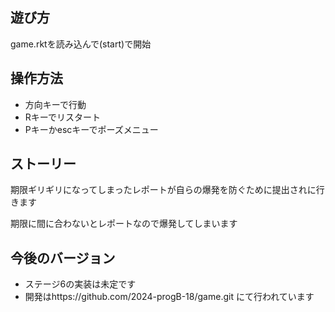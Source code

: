 ## 遊び方
game.rktを読み込んで(start)で開始

## 操作方法
* 方向キーで行動
* Rキーでリスタート
* Pキーかescキーでポーズメニュー

## ストーリー
期限ギリギリになってしまったレポートが自らの爆発を防ぐために提出されに行きます

期限に間に合わないとレポートなので爆発してしまいます

## 今後のバージョン
* ステージ6の実装は未定です
* 開発はhttps://github.com/2024-progB-18/game.git にて行われています
